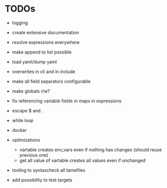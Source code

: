 
# TODOs
- logging
- create extensive documentation

- resolve expressions everywhere
- make append to list possible
- load yaml/dump yaml
- overwrites in cli and in include
- make all field separators configurable
- make globals r/w?
- fix referencing variable fields in maps in expressions
- escape $ and .
- while loop

- docker
- optimizations
    - vartable creates env_vars even if nothing has changes (should reuse previous one)
    - get all value of vartable creates all values even if unchanged
- tooling to syntaxcheck all tamefiles
- add possibility to test targets

